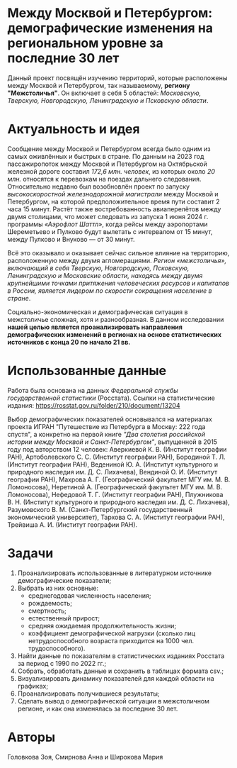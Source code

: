 # Между Москвой и Петербургом: демографические изменения на региональном уровне за последние 30 лет

Данный проект посвящён изучению территорий, которые расположены между Москвой и Петербургом, так называемому, **региону "Межстоличья"**. Он включает в себя 5 областей: *Московскую, Тверскую, Новгородскую, Ленинградскую и Псковскую области*.

# Актуальность и идея 
Сообщение между Москвой и Петербургом всегда было одним из самых оживлённых и быстрых в стране. 
По данным на 2023 год пассажиропоток между Москвой и Петербургом на Октябрьской железной дороге составил *172,6 млн. человек*, из которых около *20 млн.* относятся к перевозкам на поездах дальнего следования. Относительно недавно был возобновлён проект по запуску *высокоскоростной железнодорожной магистрали* между Москвой и Петербургом, на которой предположительное время пути составит 2 часа 15 минут. Растёт также востребованность авиаперелётов между двумя столицами, что может следовать из запуска 1 июня 2024 г. программы *«Аэрофлот Шаттл»*, когда рейсы между аэропортами Шереметьево и Пулково будут вылетать с интервалом от 15 минут, между Пулково и Внуково — от 30 минут. 

Всё это оказывало и оказывает сейчас сильное влияние на территорию, расположенную между двумя агломерациями. *Регион «межстоличья», включающий в себя Тверскую, Новгородскую, Псковскую, Ленинградскую и Московские области, находясь между двумя крупнейшими точками притяжения человеческих ресурсов и капиталов в России, является лидером по скорости сокращения население в стране*.

Социально-экономическая и демографическая ситуация в межстоличье сложная, хотя и разнообразная. В данном исследовании **нашей целью является проанализировать направления демографических изменений в регионах на основе статистических источников с конца 20 по начало 21 вв.** 


# Использованные данные
Работа была основана на данных *Федеральной службы государственной статистики* (Росстата). 
Ссылки на статистические издания: https://rosstat.gov.ru/folder/210/document/13204 

Выбор демографических показателей основывался на материалах проекта ИГРАН "Путешествие из Петербурга в Москву: 222 года спустя", а конкретно на первой книге *"Два столетия российской истории между Москвой и Санкт-Петербургом"*, выпущенной в 2015 году под авторством 12 человек: Аверкиевой К. В. (Институт географии РАН), Артоболевского С. С. (Институт географии РАН), Бородиной Т. Л. (Институт географии РАН), Ведениной Ю. А. (Институт культурного и природного наследия им. Д. С. Лихачева), Вендиной О. И. (Институт географии РАН), Махрова А. Г. (Географический факультет МГУ им. М. В. Ломоносова), Неретиной А. (Географический факультет МГУ им. М. В. Ломоносова), Нефедовой Т. Г. (Институт географии РАН), Плужникова В. Н. (Институт культурного и природного наследия им. Д. С. Лихачева), Разумовского В. М. (Санкт-Петербургский государственный экономический университет), Тархова С. А. (Институт географии РАН), Трейвиша А. И. (Институт географии РАН).


# Задачи
1) Проанализировать использованные в литературном источнике демографические показатели;
2) Выбрать из них основные:
   - среднегодовая численность населения;
   - рождаемость;
   - смертность;
   - естественный прирост;
   - средняя ожидаемая продолжительность жизни;
   - коэффициент демографической нагрузки (сколько лиц нетрудоспособного возраста приходится на 1000 чел. трудоспособного).
3) Найти данные по показателям в статистических изданиях Росстата за период с 1990 по 2022 гг.;
4) Собрать, обработать данные и сохранить в таблицах формата csv.;
5) Визуализировать динамику показателей для каждой области на графиках;
6) Проанализировать получившиеся результаты;
7) Сделать вывод о демографической ситуации в межстоличном регионе, и как она изменялась за последние 30 лет.

# Авторы
Головкова Зоя, Смирнова Анна и Широкова Мария
